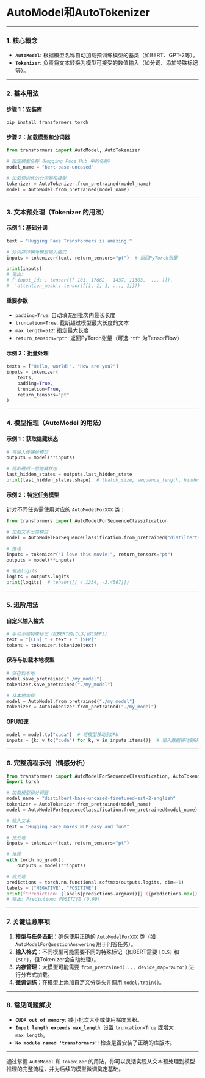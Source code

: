 # AutoModel和AutoTokenizer

---

### **1. 核心概念**
- **`AutoModel`**: 根据模型名称自动加载预训练模型的基类（如BERT、GPT-2等）。
- **`Tokenizer`**: 负责将文本转换为模型可接受的数值输入（如分词、添加特殊标记等）。

---

### **2. 基本用法**

#### **步骤 1：安装库**
```bash
pip install transformers torch
```

#### **步骤 2：加载模型和分词器**
```python
from transformers import AutoModel, AutoTokenizer

# 指定模型名称（Hugging Face Hub 中的名称）
model_name = "bert-base-uncased"

# 加载预训练的分词器和模型
tokenizer = AutoTokenizer.from_pretrained(model_name)
model = AutoModel.from_pretrained(model_name)
```

---

### **3. 文本预处理（Tokenizer 的用法）**

#### **示例 1：基础分词**
```python
text = "Hugging Face Transformers is amazing!"

# 分词并转换为模型输入格式
inputs = tokenizer(text, return_tensors="pt")  # 返回PyTorch张量

print(inputs)
# 输出:
# {'input_ids': tensor([[ 101, 17662,  1437, 11303,  ... ]]),
#  'attention_mask': tensor([[1, 1, 1, ..., 1]])}
```

#### **重要参数**
- `padding=True`: 自动填充到批次内最长长度
- `truncation=True`: 截断超过模型最大长度的文本
- `max_length=512`: 指定最大长度
- `return_tensors="pt"`: 返回PyTorch张量（可选 `"tf"` 为TensorFlow）

#### **示例 2：批量处理**
```python
texts = ["Hello, world!", "How are you?"]
inputs = tokenizer(
    texts, 
    padding=True, 
    truncation=True, 
    return_tensors="pt"
)
```

---

### **4. 模型推理（AutoModel 的用法）**

#### **示例 1：获取隐藏状态**
```python
# 将输入传递给模型
outputs = model(**inputs)

# 提取最后一层隐藏状态
last_hidden_states = outputs.last_hidden_state
print(last_hidden_states.shape)  # (batch_size, sequence_length, hidden_dim)
```

#### **示例 2：特定任务模型**
针对不同任务需使用对应的 `AutoModelForXXX` 类：
```python
from transformers import AutoModelForSequenceClassification

# 加载文本分类模型
model = AutoModelForSequenceClassification.from_pretrained("distilbert-base-uncased-finetuned-sst-2-english")

# 推理
inputs = tokenizer("I love this movie!", return_tensors="pt")
outputs = model(**inputs)

# 输出logits
logits = outputs.logits
print(logits)  # tensor([[ 4.1234, -3.4567]])
```

---

### **5. 进阶用法**

#### **自定义输入格式**
```python
# 手动添加特殊标记（如BERT的[CLS]和[SEP]）
text = "[CLS] " + text + " [SEP]"
tokens = tokenizer.tokenize(text)
```

#### **保存与加载本地模型**
```python
# 保存到本地
model.save_pretrained("./my_model")
tokenizer.save_pretrained("./my_model")

# 从本地加载
model = AutoModel.from_pretrained("./my_model")
tokenizer = AutoTokenizer.from_pretrained("./my_model")
```

#### **GPU加速**
```python
model = model.to("cuda")  # 将模型移动到GPU
inputs = {k: v.to("cuda") for k, v in inputs.items()}  # 输入数据移动到GPU
```

---

### **6. 完整流程示例（情感分析）**
```python
from transformers import AutoModelForSequenceClassification, AutoTokenizer
import torch

# 加载模型和分词器
model_name = "distilbert-base-uncased-finetuned-sst-2-english"
tokenizer = AutoTokenizer.from_pretrained(model_name)
model = AutoModelForSequenceClassification.from_pretrained(model_name)

# 输入文本
text = "Hugging Face makes NLP easy and fun!"

# 预处理
inputs = tokenizer(text, return_tensors="pt")

# 推理
with torch.no_grad():
    outputs = model(**inputs)

# 后处理
predictions = torch.nn.functional.softmax(outputs.logits, dim=-1)
labels = ["NEGATIVE", "POSITIVE"]
print(f"Prediction: {labels[predictions.argmax()]} ({predictions.max().item():.2f})")
# 输出: Prediction: POSITIVE (0.99)
```

---

### **7. 关键注意事项**

1. **模型与任务匹配**：确保使用正确的 `AutoModelForXXX` 类（如 `AutoModelForQuestionAnswering` 用于问答任务）。
2. **输入格式**：不同模型可能需要不同的特殊标记（如BERT需要 `[CLS]` 和 `[SEP]`，但Tokenizer会自动处理）。
3. **内存管理**：大模型可能需要 `from_pretrained(..., device_map="auto")` 进行分布式加载。
4. **微调训练**：在模型上添加自定义分类头并调用 `model.train()`。

---

### **8. 常见问题解决**

- **`CUDA out of memory`**: 减小批次大小或使用梯度累积。
- **`Input length exceeds max_length`**: 设置 `truncation=True` 或增大 `max_length`。
- **`No module named 'transformers'`**: 检查是否安装了正确的库版本。

---

通过掌握 `AutoModel` 和 `Tokenizer` 的用法，你可以灵活实现从文本预处理到模型推理的完整流程，并为后续的模型微调奠定基础。